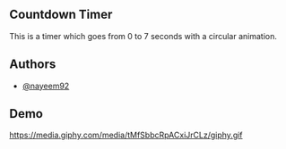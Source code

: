 
## Countdown Timer

This is a timer which goes from 0 to 7 seconds with a circular animation.


## Authors

- [@nayeem92](https://www.github.com/nayeem92)


  
## Demo


https://media.giphy.com/media/tMfSbbcRpACxiJrCLz/giphy.gif

  
